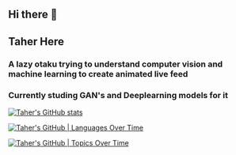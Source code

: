 ## Hi there 👋

<!--
**Thorfinnn/Thorfinnn** is a ✨ _special_ ✨ repository because its `README.md` (this file) appears on your GitHub profile.

Here are some ideas to get you started:

- 🔭 I’m currently working on ...
- 🌱 I’m currently learning ...
- 👯 I’m looking to collaborate on ...
- 🤔 I’m looking for help with ...
- 💬 Ask me about ...
- 📫 How to reach me: ...
- 😄 Pronouns: ...
- ⚡ Fun fact: ...
-->

## Taher Here
### A lazy otaku trying to understand computer vision and machine learning to create animated live feed

### Currently studing GAN's and Deeplearning models for it

[![Taher's GitHub stats](https://stats.quine.sh/Taher/github?theme=dark)](https://quine.sh)

[![Taher's GitHub | Languages Over Time](https://stats.quine.sh/Taher/languages-over-time?theme=dark)](https://quine.sh)

[![Taher's GitHub | Topics Over Time](https://stats.quine.sh/Taher/topics-over-time?theme=dark)](https://quine.sh)
